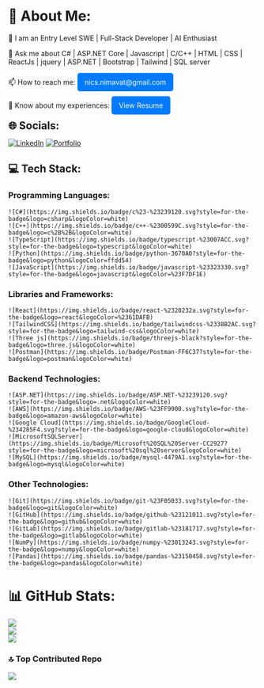 <h1>💫 About Me:</h1>
<p>📝 I am an Entry Level SWE | Full-Stack Developer | AI Enthusiast</p>

<p>💬 Ask me about C# | ASP.NET Core | Javascript | C/C++ | HTML | CSS | ReactJs | jquery | ASP.NET | Bootstrap | Tailwind | SQL server</p>

<p style="margin: 10px 0;">
    📫 How to reach me: 
    <a href="mailto:nics.nimavat@gmail.com" style="display: inline-block; padding: 10px 15px; background-color: #007BFF; color: white; text-decoration: none; border-radius: 5px; transition: background-color 0.3s;">nics.nimavat@gmail.com</a>
</p>
<p style="margin: 10px 0;">
    📄 Know about my experiences: 
    <a href="https://drive.google.com/file/d/1ZzKq0yhGgM1S9bXBxUuXIUHIj_ZgdqNM/view?usp=sharing" style="display: inline-block; padding: 10px 15px; background-color: #007BFF; color: white; text-decoration: none; border-radius: 5px; transition: background-color 0.3s;">View Resume</a>
</p>


<h2 style="margin: 10px 0;">🌐 Socials:</h2>
<p>
    <a href="https://linkedin.com/in/Nikhil-Nimavat" style="display: inline-block;">
        <img src="https://img.shields.io/badge/LinkedIn-%230077B5.svg?logo=linkedin&logoColor=white" alt="LinkedIn" />
    </a>
    <a href="https://nick-n9.github.io/3D-Portfolio/" style="display: inline-block;">
        <img src="https://img.shields.io/badge/Portfolio-%23000000.svg?logo=github&logoColor=white" alt="Portfolio" />
    </a>
</p>





<h2>💻 Tech Stack:</h2>

<h3>Programming Languages:</h3>

    ![C#](https://img.shields.io/badge/c%23-%23239120.svg?style=for-the-badge&logo=csharp&logoColor=white) 
    ![C++](https://img.shields.io/badge/c++-%2300599C.svg?style=for-the-badge&logo=c%2B%2B&logoColor=white) 
    ![TypeScript](https://img.shields.io/badge/typescript-%23007ACC.svg?style=for-the-badge&logo=typescript&logoColor=white) 
    ![Python](https://img.shields.io/badge/python-3670A0?style=for-the-badge&logo=python&logoColor=ffdd54)
    ![JavaScript](https://img.shields.io/badge/javascript-%23323330.svg?style=for-the-badge&logo=javascript&logoColor=%23F7DF1E)


<h3>Libraries and Frameworks:</h3>

    ![React](https://img.shields.io/badge/react-%2320232a.svg?style=for-the-badge&logo=react&logoColor=%2361DAFB) 
    ![TailwindCSS](https://img.shields.io/badge/tailwindcss-%2338B2AC.svg?style=for-the-badge&logo=tailwind-css&logoColor=white) 
    ![Three js](https://img.shields.io/badge/threejs-black?style=for-the-badge&logo=three.js&logoColor=white) 
    ![Postman](https://img.shields.io/badge/Postman-FF6C37?style=for-the-badge&logo=postman&logoColor=white) 


<h3>Backend Technologies:</h3>

    ![ASP.NET](https://img.shields.io/badge/ASP.NET-%23239120.svg?style=for-the-badge&logo=.net&logoColor=white) 
    ![AWS](https://img.shields.io/badge/AWS-%23FF9900.svg?style=for-the-badge&logo=amazon-aws&logoColor=white) 
    ![Google Cloud](https://img.shields.io/badge/GoogleCloud-%234285F4.svg?style=for-the-badge&logo=google-cloud&logoColor=white) 
    ![MicrosoftSQLServer](https://img.shields.io/badge/Microsoft%20SQL%20Server-CC2927?style=for-the-badge&logo=microsoft%20sql%20server&logoColor=white) 
    ![MySQL](https://img.shields.io/badge/mysql-4479A1.svg?style=for-the-badge&logo=mysql&logoColor=white) 


<h3>Other Technologies:</h3>

    ![Git](https://img.shields.io/badge/git-%23F05033.svg?style=for-the-badge&logo=git&logoColor=white) 
    ![GitHub](https://img.shields.io/badge/github-%23121011.svg?style=for-the-badge&logo=github&logoColor=white) 
    ![GitLab](https://img.shields.io/badge/gitlab-%23181717.svg?style=for-the-badge&logo=gitlab&logoColor=white) 
    ![NumPy](https://img.shields.io/badge/numpy-%23013243.svg?style=for-the-badge&logo=numpy&logoColor=white) 
    ![Pandas](https://img.shields.io/badge/pandas-%23150458.svg?style=for-the-badge&logo=pandas&logoColor=white) 



# 📊 GitHub Stats:
![](https://github-readme-stats.vercel.app/api?username=nick-n9&theme=tokyonight&hide_border=false&include_all_commits=true&count_private=false)<br/>
![](https://github-readme-streak-stats.herokuapp.com/?user=nick-n9&theme=tokyonight&hide_border=false)<br/>
![](https://github-readme-stats.vercel.app/api/top-langs/?username=nick-n9&theme=tokyonight&hide_border=false&include_all_commits=true&count_private=false&layout=compact)

### 🔝 Top Contributed Repo
![](https://github-contributor-stats.vercel.app/api?username=nick-n9&limit=5&theme=dark&combine_all_yearly_contributions=true)

